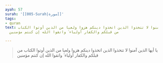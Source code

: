 ```yaml
---
ayah: 57
surah: '[[005-Surah|سورة]]'
tags:
- quran
text: يا أيها الذين آمنوا لا تتخذوا الذين اتخذوا دينكم هزوا ولعبا من الذين أوتوا الكتاب
  من قبلكم والكفار أولياء ۚ واتقوا الله إن كنتم مؤمنين

---
```

> يا أيها الذين آمنوا لا تتخذوا الذين اتخذوا دينكم هزوا ولعبا من الذين أوتوا الكتاب من قبلكم والكفار أولياء ۚ واتقوا الله إن كنتم مؤمنين

